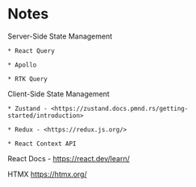 # Notes

Server-Side State Management

    * React Query

    * Apollo

    * RTK Query

Client-Side State Management

    * Zustand - <https://zustand.docs.pmnd.rs/getting-started/introduction>

    * Redux - <https://redux.js.org/>

    * React Context API

React Docs - <https://react.dev/learn/>

HTMX <https://htmx.org/>

